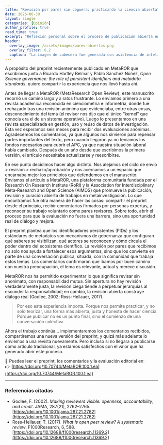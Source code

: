 ```yaml
---
title: "Revisión por pares sin ceguera: practicando la ciencia abierta"
date: 2025-06-30
layout: single
categories: [Opinión]
author_profile: true
read_time: true
excerpt: "Reflexión personal sobre el proceso de publicación abierta en MetaROR y la revisión por pares sin anonimato."
header:
  overlay_image: /assets/images/pares-abiertos.png
  overlay_filter: 0.2
  caption: "La imagen de cabecera fue generada con asistencia de inteligencia artificial mediante ChatGPT (DALL·E)."
---
```



A propósito del preprint recientemente publicado en MetaROR que escribimos junto a Ricardo Hartley Belmar y Pablo Sánchez Núñez, *Open Science governance: the role of persistent identifiers and metadata standards*, quiero compartir la experiencia que nos llevó hasta ahí.

Antes de llegar a MetaROR (MetaResearch Open Review), este manuscrito recorrió un camino largo y a ratos frustrante. Lo enviamos primero a una revista académica reconocida en cienciometría e informetría, donde fue rechazado tras una revisión anónima que evidenciaba, entre otras cosas, desconocimiento del tema (el revisor nos dijo que el único “kernel” que conocía era el de un sistema operativo). Luego lo presentamos en una revista especializada en gestión, uso y reúso de datos de investigación. Esta vez esperamos seis meses para recibir dos evaluaciones anónimas. Agradecemos los comentarios, ya que algunos nos sirvieron para repensar partes importantes del texto, pero cuando llegaron ya no teníamos los fondos necesarios para cubrir el APC, ya que nuestra situación laboral había cambiado. Después de un año desde que escribimos la primera versión, el artículo necesitaba actualizarse y reescribirse.

En ese punto decidimos hacer algo distinto. Nos alejamos del ciclo de envío > revisión > rechazo/aprobación y nos acercamos a un espacio que encarnaba mejor los principios que defendemos en el manuscrito. Enviamos el artículo a MetaROR, una plataforma comunitaria fundada por el Research On Research Institute (RoRI) y la Association for Interdisciplinary Meta-Research and Open Science (AIMOS) que promueve la publicación, revisión y curación abierta de trabajos en metainvestigación. Lo que encontramos fue otra manera de hacer las cosas: compartir el preprint desde el principio, recibir comentarios firmados por personas expertas, y reconocer su trabajo voluntario como pares revisores. Sobre todo, abrir el proceso para que la evaluación no fuera una barrera, sino una oportunidad real de diálogo y mejora.

El preprint plantea que los identificadores persistentes (PIDs) y los estándares de metadatos son mecanismos de gobernanza que configuran qué saberes se visibilizan, qué actores se reconocen y cómo circula el poder dentro del ecosistema científico. La revisión por pares que recibimos no solo nos ayuda a fortalecer esos argumentos, sino que los convierte en parte de una conversación pública, situada, con la comunidad que trabaja estos temas. Los comentarios confirmaron que íbamos por buen camino con nuestra preocupación, el tema es relevante, actual y merece discusión.

MetaROR nos ha permitido experimentar lo que significa revisar sin anonimato, con responsabilidad mutua. Sin apertura no hay revisión verdaderamente justa, la revisión ciega tiende a perpetuar jerarquías al esconder la responsabilidad; en cambio, la revisión abierta construye diálogo real (Godlee, 2002; Ross-Hellauer, 2017).

> Por eso esta experiencia importa. Porque nos permite practicar, y no solo teorizar, una forma más abierta, justa y honesta de hacer ciencia. Porque publicar no es un punto final, sino el comienzo de una conversación colectiva.

Ahora el trabajo continúa… implementaremos los comentarios recibidos, compartiremos una nueva versión del preprint, y quizá más adelante lo enviemos a una revista nuevamente. Pero incluso si no llegara a publicarse como artículo tradicional, ya estamos satisfechos con el valor que ha generado abrir este proceso.

📄 Puedes leer el preprint, los comentarios y la evaluación editorial en:  
👉 [https://doi.org/10.70744/MetaROR.100.1.ea](https://doi.org/10.70744/MetaROR.100.1.ea)

---

### Referencias citadas

- Godlee, F. (2002). *Making reviewers visible: openness, accountability, and credit*. JAMA, 287(21), 2762–2765. [https://doi.org/10.1001/jama.287.21.2762](https://doi.org/10.1001/jama.287.21.2762)  
- Ross-Hellauer, T. (2017). *What is open peer review? A systematic review*. F1000Research, 6, 588. [https://doi.org/10.12688/f1000research.11369.2](https://doi.org/10.12688/f1000research.11369.2)

